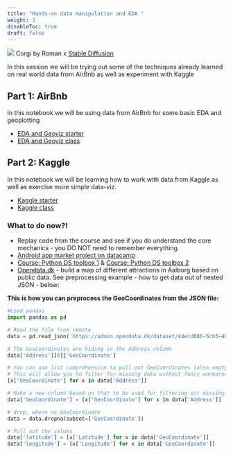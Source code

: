 ```yaml
---
title: "Hands-on data manipulation and EDA "
weight: 3
disableToc: true
draft: false
---
```


![](/ds22/images/ds_corgi.png)
Corgi by Roman x [Stable Diffusion](https://stability.ai/blog/stable-diffusion-public-release)


In this session we will be trying out some of the techniques already learned on real world data from AirBnb as well as experiment with Kaggle

## Part 1: AirBnb
In this notebook we will be using data from AirBnb for some basic EDA and geoplotting

* [EDA and Geoviz starter](https://colab.research.google.com/github/aaubs/ds-master/blob/main/notebooks/M1-airbnb-eda-geoplot-starter.ipynb)
* [EDA and Geoviz class](https://colab.research.google.com/github/aaubs/ds-master/blob/main/notebooks/M1-airbnb-eda-geoplot-class.ipynb.ipynb)

## Part 2: Kaggle

In this notebook we will be learning how to work with data from Kaggle as well as exercise more simple data-viz.
* [Kaggle starter](https://colab.research.google.com/github/aaubs/ds-master/blob/main/notebooks/M1-kaggle-class.ipynb)
* [Kaggle class](https://colab.research.google.com/github/aaubs/ds-master/blob/main/notebooks/M1-kaggle-class.ipynb)


### What to do now?!
* Replay code from the course and see if you do understand the core mechanics - you DO NOT need to remember everything.
* [Android app market project on datacamp](https://app.datacamp.com/learn/projects/android-app-market)
* [Course: Python DS toolbox 1](https://app.datacamp.com/learn/courses/python-data-science-toolbox-part-1) & [Course: Python DS toolbox 2](https://app.datacamp.com/learn/courses/python-data-science-toolbox-part-2)
* [Opendata.dk](https://admin.opendata.dk) - build a map of different attractions in Aalborg based on public data. See preprocessing example - how to get data out of nested JSON - below:



**This is how you can preprocess the GeoCoordinates from the JSON file:**

```python
#Load pandas
import pandas as pd

# Read the file from remote
data = pd.read_json('https://admin.opendata.dk/dataset/44ecd686-5cb5-40f2-8e3f-b5e3607a55ef/resource/eeabb0f8-1b19-4c80-b059-5ba5c4c872d2/download/guidedenmarkaalborgenjson.json')

# The GeoCoordinates are hiding in the Address column
data['Address'][0]['GeoCoordinate']

# You can use list comprehension to pull out GeoCoordinates (also empty values) - try out
# This will allow you to filter for missing data without fancy workarounds
[x['GeoCoordinate'] for x in data['Address']]

# Make a new column based on that to be used for filtering out missing data
data['GeoCoordinate'] = [x['GeoCoordinate'] for x in data['Address']]

# drop, where no GeoCoordinate
data = data.dropna(subset=['GeoCoordinate'])

# Pull out the values
data['latitude'] = [x['Latitude'] for x in data['GeoCoordinate']]
data['longitude'] = [x['Longitude'] for x in data['GeoCoordinate']]
````

